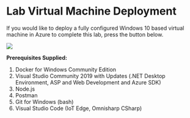 # Lab Virtual Machine Deployment
If you would like to deploy a fully configured Windows 10 based virtual machine in Azure to complete this lab, press the button below.

<a href="https%3A%2F%2Fraw.githubusercontent.com%2Fcodingbandit%2FMCW-IoT-and-the-Smart-City%2Ffeature%2Fseptember-2019-update%2FHands-on%2520lab%2FLab-files%2FLabVM%2Fazure-deploy.json" target="_blank">
    <img src="http://azuredeploy.net/deploybutton.png"/>
</a>

**Prerequisites Supplied:**

1. Docker for Windows Community Edition
1. Visual Studio Community 2019 with Updates (.NET Desktop Environment, ASP and Web Development and Azure SDK)
1. Node.js
1. Postman
1. Git for Windows (bash)
1. Visual Studio Code (IoT Edge, Omnisharp CSharp)
